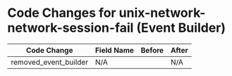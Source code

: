 # Code Changes for unix-network-network-session-fail (Event Builder)

| Code Change | Field Name | Before | After |
|-------------|------------|--------|-------|
| removed_event_builder | N/A |  | N/A |